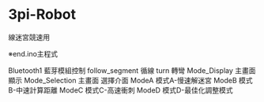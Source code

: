 # 3pi-Robot
線迷宮競速用

※end.ino主程式

Bluetooth1 藍芽模組控制
follow_segment 循線
turn 轉彎
Mode_Display 主畫面顯示
Mode_Selection 主畫面 選擇介面
ModeA 模式A-慢速解迷宮
ModeB 模式B-中速計算距離
ModeC 模式C-高速衝刺
ModeD 模式D-最佳化調整模式

